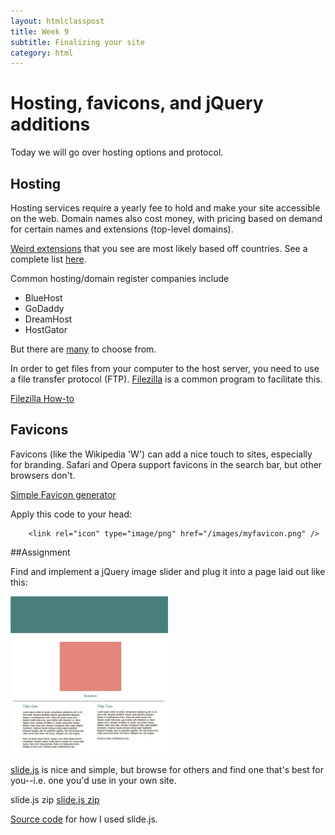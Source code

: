 ```yaml
---
layout: htmlclasspost
title: Week 9
subtitle: Finalizing your site
category: html
---
```


# Hosting, favicons, and jQuery additions

Today we will go over hosting options and protocol.

## Hosting

Hosting services require a yearly fee to hold and make your site accessible on the web. Domain names also cost money, with pricing based on demand for certain names and extensions (top-level domains).

<a href="http://mentalfloss.com/article/30583/weird-world-country-specific-web-domains" class="three">Weird extensions</a> that you see are most likely based off countries. See a complete list <a href="http://en.wikipedia.org/wiki/List_of_Internet_top-level_domains" class="three">here</a>.


Common hosting/domain register companies include

  * BlueHost
  * GoDaddy
  * DreamHost
  * HostGator

But there are <a href= "http://www.pcmag.com/article2/0,2817,2424725,00.asp" class="three">many</a> to choose from.

In order to get files from your computer to the host server, you need to use a file transfer protocol (FTP). <a href="https://filezilla-project.org" class="three">Filezilla</a> is a common program to facilitate this. 

<a href="https://wiki.filezilla-project.org/FileZilla_Client_Tutorial_(en)" class="three">Filezilla How-to</a>

## Favicons

Favicons (like the Wikipedia 'W') can add a nice touch to sites, especially for branding. Safari and Opera support favicons in the search bar, but other browsers don't.


<a href="http://www.favicon.cc" class="three">Simple Favicon generator</a> 

Apply this code to your head:

        <link rel="icon" type="image/png" href="/images/myfavicon.png" />

##Assignment

Find and implement a jQuery image slider and plug it into a page laid out like this:

<img src="/../img/week9.jpg" width="50%">

<a href="http://www.slidesjs.com" class="three">slide.js</a> is nice and simple, but browse for others and find one that's best for you--i.e. one you'd use in your own site.

slide.js zip <a class="three" href="../../slides.zip" target="_blank">slide.js zip</a>

<a class="three" href="../../week9.zip" target="_blank">Source code</a> for how I used slide.js.
